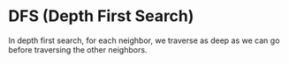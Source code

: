 <h1>DFS (Depth First Search)</h1>
In depth first search, for each neighbor, we traverse as deep as we can go before traversing the other neighbors. 